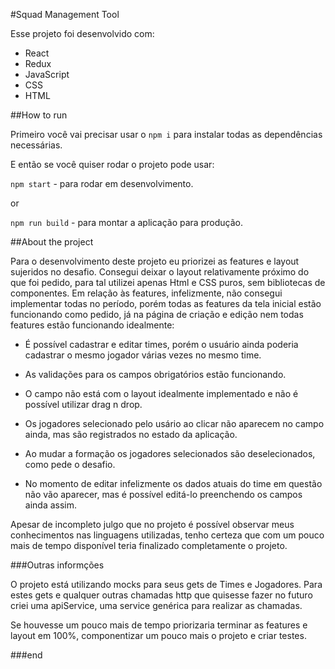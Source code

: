 #Squad Management Tool

Esse projeto foi desenvolvido com:

- React
- Redux
- JavaScript
- CSS
- HTML


##How to run

Primeiro você vai precisar usar o `npm i` para instalar todas as dependências necessárias.

E então se você quiser rodar o projeto pode usar:

`npm start` - para rodar em desenvolvimento.

or

`npm run build` - para montar a aplicação para produção.

##About the project

Para o desenvolvimento deste projeto eu priorizei as features e layout sujeridos no desafio. 
Consegui deixar o layout relativamente próximo do que foi pedido, para tal utilizei apenas Html e CSS puros, sem bibliotecas de componentes.
Em relação às features, infelizmente, não consegui implementar todas no período, porém todas as features da tela inicial estão funcionando como pedido, já na página de criação e edição nem todas features estão funcionando idealmente:

- É possível cadastrar  e editar times, porém o usuário ainda poderia cadastrar o mesmo jogador várias vezes no mesmo time.

- As validações para os campos obrigatórios estão funcionando.

- O campo não está com o layout idealmente implementado e não é possível utilizar  drag n drop.

- Os jogadores selecionado pelo usário ao clicar não aparecem no campo ainda, mas são registrados no estado da aplicação.

- Ao mudar a formação os jogadores selecionados são deselecionados, como pede o desafio.

- No momento de editar infelizmente os dados atuais do time em questão não vão aparecer, mas é possível editá-lo preenchendo os campos ainda assim.

Apesar de incompleto julgo que no projeto é possível observar meus conhecimentos nas linguagens utilizadas, tenho certeza que com um pouco mais de tempo disponível teria finalizado completamente o projeto.

###Outras informções

O projeto está utilizando mocks para seus gets de Times e Jogadores. Para estes gets e qualquer outras chamadas http que quisesse fazer no futuro criei uma apiService, uma service genérica para realizar as chamadas.

Se houvesse um pouco mais de tempo priorizaria terminar as features e layout em 100%, componentizar um pouco mais o projeto e criar testes.


###end
